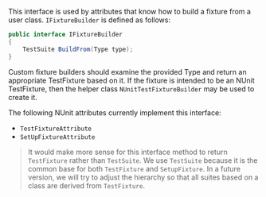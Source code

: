 This interface is used by attributes that know how to build a fixture from a user class. `IFixtureBuilder` is defined as follows:

```C#
public interface IFixtureBuilder
{
    TestSuite BuildFrom(Type type);
}
```

Custom fixture builders should examine the provided Type and return an appropriate TestFixture based on it. If the fixture is intended to be an NUnit TestFixture, then the helper class `NUnitTestFixtureBuilder` may be used to create it.

The following NUnit attributes currently implement this interface:
* `TestFixtureAttribute`
* `SetUpFixtureAttribute`

> It would make more sense for this interface method to return `TestFixture` rather than `TestSuite`. We use `TestSuite` because it is the common base for both `TestFixture` and `SetupFixture`. In a future version, we will try to adjust the hierarchy so that all suites based on a class are derived from `TestFixture`.

